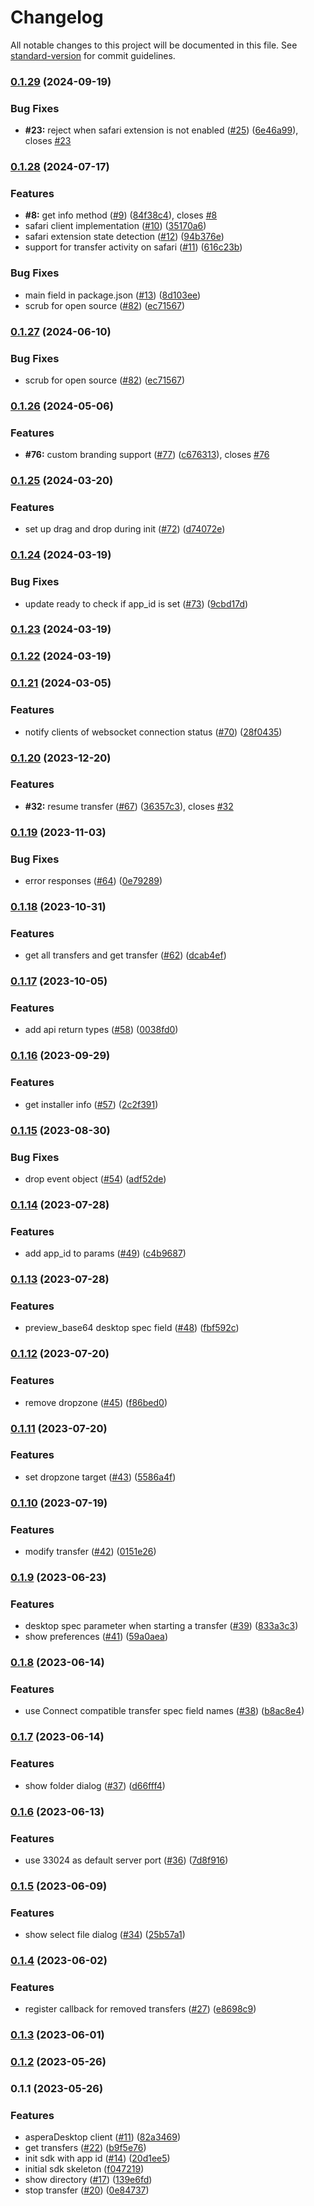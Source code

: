 # Changelog

All notable changes to this project will be documented in this file. See [standard-version](https://github.com/conventional-changelog/standard-version) for commit guidelines.

### [0.1.29](https://github.com/IBM/aspera-desktop-sdk-js/compare/v0.1.28...v0.1.29) (2024-09-19)


### Bug Fixes

* **#23:** reject when safari extension is not enabled ([#25](https://github.com/IBM/aspera-desktop-sdk-js/issues/25)) ([6e46a99](https://github.com/IBM/aspera-desktop-sdk-js/commit/6e46a99a3e1fdfc8e39ef8a41cc7416d2e1163c5)), closes [#23](https://github.com/IBM/aspera-desktop-sdk-js/issues/23)

### [0.1.28](https://github.com/IBM/aspera-desktop-sdk-js/compare/v0.1.26...v0.1.28) (2024-07-17)


### Features

* **#8:** get info method ([#9](https://github.com/IBM/aspera-desktop-sdk-js/issues/9)) ([84f38c4](https://github.com/IBM/aspera-desktop-sdk-js/commit/84f38c42458d942243b7d7cb375e8c2a7287f086)), closes [#8](https://github.com/IBM/aspera-desktop-sdk-js/issues/8)
* safari client implementation ([#10](https://github.com/IBM/aspera-desktop-sdk-js/issues/10)) ([35170a6](https://github.com/IBM/aspera-desktop-sdk-js/commit/35170a6a00daa25d979ae8753e8ca79329baf422))
* safari extension state detection ([#12](https://github.com/IBM/aspera-desktop-sdk-js/issues/12)) ([94b376e](https://github.com/IBM/aspera-desktop-sdk-js/commit/94b376ec3416e0fb9e8cda5bc773a3942a09881b))
* support for transfer activity on safari  ([#11](https://github.com/IBM/aspera-desktop-sdk-js/issues/11)) ([616c23b](https://github.com/IBM/aspera-desktop-sdk-js/commit/616c23bd9f58a3da8099468bbb66b10fe0c8582a))


### Bug Fixes

* main field in package.json ([#13](https://github.com/IBM/aspera-desktop-sdk-js/issues/13)) ([8d103ee](https://github.com/IBM/aspera-desktop-sdk-js/commit/8d103ee0dffa8753c0c507f38ea375b8721555db))
* scrub for open source ([#82](https://github.com/IBM/aspera-desktop-sdk-js/issues/82)) ([ec71567](https://github.com/IBM/aspera-desktop-sdk-js/commit/ec71567f9a1271c765c13fcbe9acb8cac517e595))

### [0.1.27](https://github.com/IBM/aspera-desktop-sdk-js/compare/v0.1.26...v0.1.27) (2024-06-10)


### Bug Fixes

* scrub for open source ([#82](https://github.com/IBM/aspera-desktop-sdk-js/issues/82)) ([ec71567](https://github.com/IBM/aspera-desktop-sdk-js/commit/ec71567f9a1271c765c13fcbe9acb8cac517e595))

### [0.1.26](https://github.ibm.com/Aspera/desktop-sdk-ts/compare/v0.1.25...v0.1.26) (2024-05-06)


### Features

* **#76:** custom branding support ([#77](https://github.ibm.com/Aspera/desktop-sdk-ts/issues/77)) ([c676313](https://github.ibm.com/Aspera/desktop-sdk-ts/commit/c67631322d056f0f808068d8f5e1d1d38d406b23)), closes [#76](https://github.ibm.com/Aspera/desktop-sdk-ts/issues/76)

### [0.1.25](https://github.ibm.com/Aspera/desktop-sdk-ts/compare/v0.1.24...v0.1.25) (2024-03-20)


### Features

* set up drag and drop during init ([#72](https://github.ibm.com/Aspera/desktop-sdk-ts/issues/72)) ([d74072e](https://github.ibm.com/Aspera/desktop-sdk-ts/commit/d74072e2f012da07ab328df47758c5397656a1e5))

### [0.1.24](https://github.ibm.com/Aspera/desktop-sdk-ts/compare/v0.1.23...v0.1.24) (2024-03-19)


### Bug Fixes

* update ready to check if app_id is set ([#73](https://github.ibm.com/Aspera/desktop-sdk-ts/issues/73)) ([9cbd17d](https://github.ibm.com/Aspera/desktop-sdk-ts/commit/9cbd17d2fba745ad2267efa2f9cd47cd8b9aed78))

### [0.1.23](https://github.ibm.com/Aspera/desktop-sdk-ts/compare/v0.1.22...v0.1.23) (2024-03-19)

### [0.1.22](https://github.ibm.com/Aspera/desktop-sdk-ts/compare/v0.1.21...v0.1.22) (2024-03-19)

### [0.1.21](https://github.ibm.com/Aspera/desktop-sdk-ts/compare/v0.1.20...v0.1.21) (2024-03-05)


### Features

* notify clients of websocket connection status ([#70](https://github.ibm.com/Aspera/desktop-sdk-ts/issues/70)) ([28f0435](https://github.ibm.com/Aspera/desktop-sdk-ts/commit/28f04358ba987ad83ac121c8cdb23a3fbd771ea7))

### [0.1.20](https://github.ibm.com/Aspera/desktop-sdk-ts/compare/v0.1.19...v0.1.20) (2023-12-20)


### Features

* **#32:** resume transfer ([#67](https://github.ibm.com/Aspera/desktop-sdk-ts/issues/67)) ([36357c3](https://github.ibm.com/Aspera/desktop-sdk-ts/commit/36357c3d986624389d12bac9b1d835db9d20aedf)), closes [#32](https://github.ibm.com/Aspera/desktop-sdk-ts/issues/32)

### [0.1.19](https://github.ibm.com/Aspera/desktop-sdk-ts/compare/v0.1.18...v0.1.19) (2023-11-03)


### Bug Fixes

* error responses ([#64](https://github.ibm.com/Aspera/desktop-sdk-ts/issues/64)) ([0e79289](https://github.ibm.com/Aspera/desktop-sdk-ts/commit/0e792899306bebb144592cb572566c87aab4a848))

### [0.1.18](https://github.ibm.com/Aspera/desktop-sdk-ts/compare/v0.1.17...v0.1.18) (2023-10-31)


### Features

* get all transfers and get transfer ([#62](https://github.ibm.com/Aspera/desktop-sdk-ts/issues/62)) ([dcab4ef](https://github.ibm.com/Aspera/desktop-sdk-ts/commit/dcab4efa802218d4cef74dabcd1d4e6a15a0060b))

### [0.1.17](https://github.ibm.com/Aspera/desktop-sdk-ts/compare/v0.1.16...v0.1.17) (2023-10-05)


### Features

* add api return types ([#58](https://github.ibm.com/Aspera/desktop-sdk-ts/issues/58)) ([0038fd0](https://github.ibm.com/Aspera/desktop-sdk-ts/commit/0038fd093b8fe3a7e212987e5568f9e2f04b2b5e))

### [0.1.16](https://github.ibm.com/Aspera/desktop-sdk-ts/compare/v0.1.15...v0.1.16) (2023-09-29)


### Features

* get installer info ([#57](https://github.ibm.com/Aspera/desktop-sdk-ts/issues/57)) ([2c2f391](https://github.ibm.com/Aspera/desktop-sdk-ts/commit/2c2f391430a8171fc9d609ae2a1c2b44e4452bc2))

### [0.1.15](https://github.ibm.com/Aspera/desktop-sdk-ts/compare/v0.1.14...v0.1.15) (2023-08-30)


### Bug Fixes

* drop event object ([#54](https://github.ibm.com/Aspera/desktop-sdk-ts/issues/54)) ([adf52de](https://github.ibm.com/Aspera/desktop-sdk-ts/commit/adf52de3dda0930b3c306d3ff9095c155c5fb9b3))

### [0.1.14](https://github.ibm.com/Aspera/desktop-sdk-ts/compare/v0.1.13...v0.1.14) (2023-07-28)


### Features

* add app_id to params ([#49](https://github.ibm.com/Aspera/desktop-sdk-ts/issues/49)) ([c4b9687](https://github.ibm.com/Aspera/desktop-sdk-ts/commit/c4b9687def9be5000f2c21115cee1e72d7c30494))

### [0.1.13](https://github.ibm.com/Aspera/desktop-sdk-ts/compare/v0.1.12...v0.1.13) (2023-07-28)


### Features

* preview_base64 desktop spec field ([#48](https://github.ibm.com/Aspera/desktop-sdk-ts/issues/48)) ([fbf592c](https://github.ibm.com/Aspera/desktop-sdk-ts/commit/fbf592cd17c80d3a6125f655cd1c308164a1104b))

### [0.1.12](https://github.ibm.com/Aspera/desktop-sdk-ts/compare/v0.1.11...v0.1.12) (2023-07-20)


### Features

* remove dropzone ([#45](https://github.ibm.com/Aspera/desktop-sdk-ts/issues/45)) ([f86bed0](https://github.ibm.com/Aspera/desktop-sdk-ts/commit/f86bed0a8b69cd811a2b6528d7834c3ec9d786a0))

### [0.1.11](https://github.ibm.com/Aspera/desktop-sdk-ts/compare/v0.1.10...v0.1.11) (2023-07-20)


### Features

* set dropzone target ([#43](https://github.ibm.com/Aspera/desktop-sdk-ts/issues/43)) ([5586a4f](https://github.ibm.com/Aspera/desktop-sdk-ts/commit/5586a4f4b43580c19319afb6f2c7ba336a8c31af))

### [0.1.10](https://github.ibm.com/Aspera/desktop-sdk-ts/compare/v0.1.9...v0.1.10) (2023-07-19)


### Features

* modify transfer ([#42](https://github.ibm.com/Aspera/desktop-sdk-ts/issues/42)) ([0151e26](https://github.ibm.com/Aspera/desktop-sdk-ts/commit/0151e26a114eb1de5793f3040fcdb4579be3f2ca))

### [0.1.9](https://github.ibm.com/Aspera/desktop-sdk-ts/compare/v0.1.8...v0.1.9) (2023-06-23)


### Features

* desktop spec parameter when starting a transfer ([#39](https://github.ibm.com/Aspera/desktop-sdk-ts/issues/39)) ([833a3c3](https://github.ibm.com/Aspera/desktop-sdk-ts/commit/833a3c3f940a3e875a94d1b6f32770b6c73db700))
* show preferences ([#41](https://github.ibm.com/Aspera/desktop-sdk-ts/issues/41)) ([59a0aea](https://github.ibm.com/Aspera/desktop-sdk-ts/commit/59a0aeae887c45bb1501992efc9baf9a678b0a9c))

### [0.1.8](https://github.ibm.com/Aspera/desktop-sdk-ts/compare/v0.1.7...v0.1.8) (2023-06-14)


### Features

* use Connect compatible transfer spec field names ([#38](https://github.ibm.com/Aspera/desktop-sdk-ts/issues/38)) ([b8ac8e4](https://github.ibm.com/Aspera/desktop-sdk-ts/commit/b8ac8e451947110d96cddb4aac11b71099ac09c2))

### [0.1.7](https://github.ibm.com/Aspera/desktop-sdk-ts/compare/v0.1.6...v0.1.7) (2023-06-14)


### Features

* show folder dialog ([#37](https://github.ibm.com/Aspera/desktop-sdk-ts/issues/37)) ([d66fff4](https://github.ibm.com/Aspera/desktop-sdk-ts/commit/d66fff4100761a0c5326de3a10410d164a5bb7ab))

### [0.1.6](https://github.ibm.com/Aspera/desktop-sdk-ts/compare/v0.1.5...v0.1.6) (2023-06-13)


### Features

* use 33024 as default server port ([#36](https://github.ibm.com/Aspera/desktop-sdk-ts/issues/36)) ([7d8f916](https://github.ibm.com/Aspera/desktop-sdk-ts/commit/7d8f9168d88c65773137a3e81d0e8cedee67d545))

### [0.1.5](https://github.ibm.com/Aspera/desktop-sdk-ts/compare/v0.1.4...v0.1.5) (2023-06-09)


### Features

* show select file dialog ([#34](https://github.ibm.com/Aspera/desktop-sdk-ts/issues/34)) ([25b57a1](https://github.ibm.com/Aspera/desktop-sdk-ts/commit/25b57a1a6257326d6eca7dffb084f2c59f586aae))

### [0.1.4](https://github.ibm.com/Aspera/desktop-sdk-ts/compare/v0.1.3...v0.1.4) (2023-06-02)


### Features

* register callback for removed transfers ([#27](https://github.ibm.com/Aspera/desktop-sdk-ts/issues/27)) ([e8698c9](https://github.ibm.com/Aspera/desktop-sdk-ts/commit/e8698c99732e17d083f4ac20daa0a10dd328c242))

### [0.1.3](https://github.ibm.com/Aspera/desktop-sdk-ts/compare/v0.1.2...v0.1.3) (2023-06-01)

### [0.1.2](https://github.ibm.com/Aspera/desktop-sdk-ts/compare/v0.1.1...v0.1.2) (2023-05-26)

### 0.1.1 (2023-05-26)


### Features

* asperaDesktop client ([#11](https://github.ibm.com/Aspera/desktop-sdk-ts/issues/11)) ([82a3469](https://github.ibm.com/Aspera/desktop-sdk-ts/commit/82a34694359cecd966e8730675dd1cf7eed5af64))
* get transfers ([#22](https://github.ibm.com/Aspera/desktop-sdk-ts/issues/22)) ([b9f5e76](https://github.ibm.com/Aspera/desktop-sdk-ts/commit/b9f5e76c12039a28b2d1bbce73826e9604775517))
* init sdk with app id ([#14](https://github.ibm.com/Aspera/desktop-sdk-ts/issues/14)) ([20d1ee5](https://github.ibm.com/Aspera/desktop-sdk-ts/commit/20d1ee58420fcf80a18138a87bac5303b7279f25))
* initial sdk skeleton ([f047219](https://github.ibm.com/Aspera/desktop-sdk-ts/commit/f047219090c6080985d84634ba078e675fe70ab0))
* show directory ([#17](https://github.ibm.com/Aspera/desktop-sdk-ts/issues/17)) ([139e6fd](https://github.ibm.com/Aspera/desktop-sdk-ts/commit/139e6fde85a092d284fd323e2ec252b24bac0048))
* stop transfer ([#20](https://github.ibm.com/Aspera/desktop-sdk-ts/issues/20)) ([0e84737](https://github.ibm.com/Aspera/desktop-sdk-ts/commit/0e847374adc0084cc3e0bbfebd7e2384f1c4adf4))
